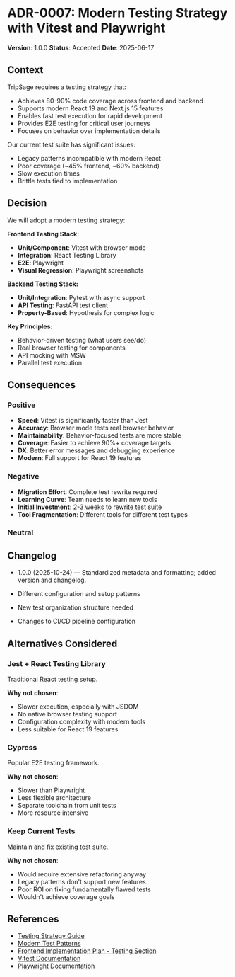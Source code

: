 # ADR-0007: Modern Testing Strategy with Vitest and Playwright

**Version**: 1.0.0
**Status**: Accepted
**Date**: 2025-06-17

## Context

TripSage requires a testing strategy that:

- Achieves 80-90% code coverage across frontend and backend
- Supports modern React 19 and Next.js 15 features
- Enables fast test execution for rapid development
- Provides E2E testing for critical user journeys
- Focuses on behavior over implementation details

Our current test suite has significant issues:

- Legacy patterns incompatible with modern React
- Poor coverage (~45% frontend, ~60% backend)
- Slow execution times
- Brittle tests tied to implementation

## Decision

We will adopt a modern testing strategy:

**Frontend Testing Stack:**

- **Unit/Component**: Vitest with browser mode
- **Integration**: React Testing Library
- **E2E**: Playwright
- **Visual Regression**: Playwright screenshots

**Backend Testing Stack:**

- **Unit/Integration**: Pytest with async support
- **API Testing**: FastAPI test client
- **Property-Based**: Hypothesis for complex logic

**Key Principles:**

- Behavior-driven testing (what users see/do)
- Real browser testing for components
- API mocking with MSW
- Parallel test execution

## Consequences

### Positive

- **Speed**: Vitest is significantly faster than Jest
- **Accuracy**: Browser mode tests real browser behavior
- **Maintainability**: Behavior-focused tests are more stable
- **Coverage**: Easier to achieve 90%+ coverage targets
- **DX**: Better error messages and debugging experience
- **Modern**: Full support for React 19 features

### Negative

- **Migration Effort**: Complete test rewrite required
- **Learning Curve**: Team needs to learn new tools
- **Initial Investment**: 2-3 weeks to rewrite test suite
- **Tool Fragmentation**: Different tools for different test types

### Neutral

## Changelog

- 1.0.0 (2025-10-24) — Standardized metadata and formatting; added version and changelog.

- Different configuration and setup patterns
- New test organization structure needed
- Changes to CI/CD pipeline configuration

## Alternatives Considered

### Jest + React Testing Library

Traditional React testing setup.

**Why not chosen**:

- Slower execution, especially with JSDOM
- No native browser testing support
- Configuration complexity with modern tools
- Less suitable for React 19 features

### Cypress

Popular E2E testing framework.

**Why not chosen**:

- Slower than Playwright
- Less flexible architecture
- Separate toolchain from unit tests
- More resource intensive

### Keep Current Tests

Maintain and fix existing test suite.

**Why not chosen**:

- Would require extensive refactoring anyway
- Legacy patterns don't support new features
- Poor ROI on fixing fundamentally flawed tests
- Wouldn't achieve coverage goals

## References

- [Testing Strategy Guide](../04_DEVELOPMENT_GUIDE/TESTING_STRATEGY.md)
- [Modern Test Patterns](../testing/MODERN_TEST_PATTERNS.md)
- [Frontend Implementation Plan - Testing Section](../10_RESEARCH/frontend/comprehensive-implementation-plan-2025.md#phase-2-testing-infrastructure-revolution-weeks-5-6)
- [Vitest Documentation](https://vitest.dev/)
- [Playwright Documentation](https://playwright.dev/)
